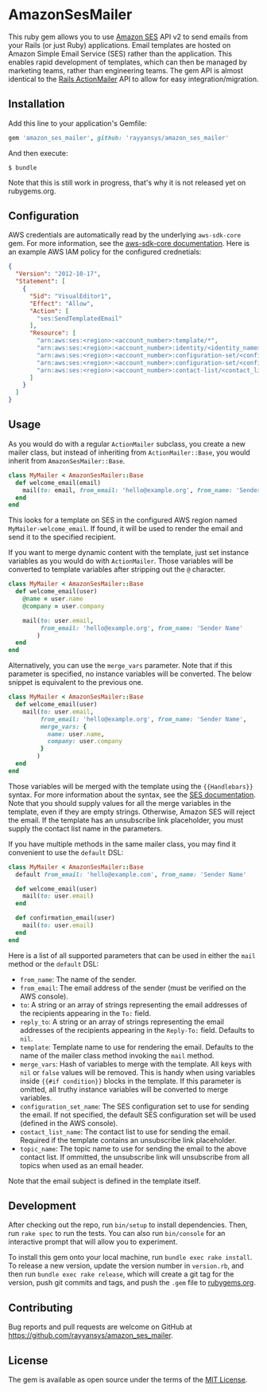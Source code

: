 # AmazonSesMailer

This ruby gem allows you to use [Amazon SES](https://aws.amazon.com/ses/) API v2
to send emails from your Rails (or just Ruby) applications.
Email templates are hosted on Amazon Simple Email Service (SES) rather than the application.
This enables rapid development of templates, which can then be managed
by marketing teams, rather than engineering teams. The gem API is almost identical to
the [Rails ActionMailer](https://guides.rubyonrails.org/action_mailer_basics.html)
API to allow for easy integration/migration.

## Installation

Add this line to your application's Gemfile:

```ruby
gem 'amazon_ses_mailer', github: 'rayyansys/amazon_ses_mailer'
```

And then execute:

    $ bundle

Note that this is still work in progress, that's why it is not released yet
on rubygems.org.
## Configuration

AWS credentials are automatically read by the underlying `aws-sdk-core` gem.
For more information, see the [aws-sdk-core documentation](https://github.com/aws/aws-sdk-ruby#configuration). Here is an example AWS IAM policy for the configured crednetials:

```json
{
  "Version": "2012-10-17",
  "Statement": [
    {
      "Sid": "VisualEditor1",
      "Effect": "Allow",
      "Action": [
        "ses:SendTemplatedEmail"
      ],
      "Resource": [
        "arn:aws:ses:<region>:<account_number>:template/*",
        "arn:aws:ses:<region>:<account_number>:identity/<identity_name>",
        "arn:aws:ses:<region>:<account_number>:configuration-set/<configuration_set_name1>",
        "arn:aws:ses:<region>:<account_number>:configuration-set/<configuration_set_name2>",
        "arn:aws:ses:<region>:<account_number>:contact-list/<contact_list_name>",
      ]
    }
  ]
}
```

## Usage

As you would do with a regular `ActionMailer` subclass, you create a new mailer class,
but instead of inheriting from `ActionMailer::Base`, you would inherit from `AmazonSesMailer::Base`.

```ruby
class MyMailer < AmazonSesMailer::Base
  def welcome_email(email)
    mail(to: email, from_email: 'hello@example.org', from_name: 'Sender Name')
  end
end
```

This looks for a template on SES in the configured AWS region named `MyMailer-welcome_email`.
If found, it will be used to render the email and send it to the specified recipient.

If you want to merge dynamic content with the template, just set instance variables
as you would do with `ActionMailer`. Those variables will be converted to template
variables after stripping out the `@` character.

```ruby
class MyMailer < AmazonSesMailer::Base
  def welcome_email(user)
    @name = user.name
    @company = user.company

    mail(to: user.email,
         from_email: 'hello@example.org', from_name: 'Sender Name'
        )
  end
end
```

Alternatively, you can use the `merge_vars` parameter. Note that if this parameter
is specified, no instance variables will be converted. The below snippet is equivalent
to the previous one.

```ruby
class MyMailer < AmazonSesMailer::Base
  def welcome_email(user)
    mail(to: user.email,
         from_email: 'hello@example.org', from_name: 'Sender Name',
         merge_vars: {
           name: user.name,
           company: user.company
         }
        )
  end
end
```

Those variables will be merged with the template using the `{{Handlebars}}` syntax.
For more information about the syntax, see the [SES documentation](https://docs.aws.amazon.com/ses/latest/dg/send-personalized-email-advanced.html). Note that you should supply values for all the merge variables in the template, even if they are empty strings. Otherwise, Amazon SES will reject the email.
If the template has an unsubscribe link placeholder, you must supply the contact list name in the parameters.

If you have multiple methods in the same mailer class, you may find it convenient to use the `default` DSL:

```ruby
class MyMailer < AmazonSesMailer::Base
  default from_email: 'hello@example.com', from_name: 'Sender Name'

  def welcome_email(user)
    mail(to: user.email)
  end

  def confirmation_email(user)
    mail(to: user.email)
  end
end
```

Here is a list of all supported parameters that can be used in either the `mail`
method or the `default` DSL:

- `from_name`: The name of the sender.
- `from_email`: The email address of the sender (must be verified on the AWS console).
- `to`: A string or an array of strings representing the email addresses of the recipients appearing in the `To:` field.
- `reply_to`: A string or an array of strings representing the email addresses of the recipients appearing in the `Reply-To:` field. Defaults to `nil`.
- `template`: Template name to use for rendering the email. Defaults to the name of the mailer class method invoking the `mail` method.
- `merge_vars`: Hash of variables to merge with the template. All keys with `nil` or `false` values will be removed. This is handy when using variables inside `{{#if condition}}` blocks in the template. If this
parameter is omitted, all truthy instance variables will be converted to merge variables.
- `configuration_set_name`: The SES configuration set to use for sending the email. If not specified, the default SES configuration set will be used (defined in the AWS console).
- `contact_list_name`: The contact list to use for sending the email. Required if the template contains an unsubscribe link placeholder.
- `topic_name`: The topic name to use for sending the email to the above contact list. If ommitted, the unsubscribe link will unsubscribe from all topics when used as an email header.

Note that the email subject is defined in the template itself.
## Development

After checking out the repo, run `bin/setup` to install dependencies. Then, run `rake spec` to run the tests. You can also run `bin/console` for an interactive prompt that will allow you to experiment.

To install this gem onto your local machine, run `bundle exec rake install`. To release a new version, update the version number in `version.rb`, and then run `bundle exec rake release`, which will create a git tag for the version, push git commits and tags, and push the `.gem` file to [rubygems.org](https://rubygems.org).

## Contributing

Bug reports and pull requests are welcome on GitHub at https://github.com/rayyansys/amazon_ses_mailer.

## License

The gem is available as open source under the terms of the [MIT License](https://opensource.org/licenses/MIT).
